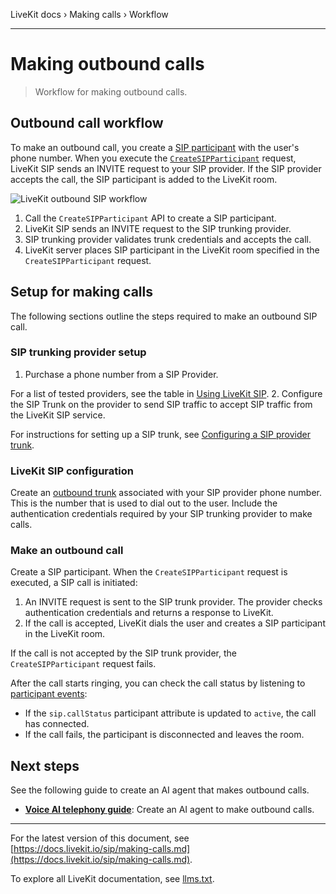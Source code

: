 LiveKit docs › Making calls › Workflow

---

# Making outbound calls

> Workflow for making outbound calls.

## Outbound call workflow

To make an outbound call, you create a [SIP participant](https://docs.livekit.io/sip/sip-participant.md) with the user's phone number. When you execute the [`CreateSIPParticipant`](https://docs.livekit.io/sip/api.md#createsipparticipant) request, LiveKit SIP sends an INVITE request to your SIP provider. If the SIP provider accepts the call, the SIP participant is added to the LiveKit room.

![LiveKit outbound SIP workflow](/images/sip/outbound-sip-workflow.svg)

1. Call the `CreateSIPParticipant` API to create a SIP participant.
2. LiveKit SIP sends an INVITE request to the SIP trunking provider.
3. SIP trunking provider validates trunk credentials and accepts the call.
4. LiveKit server places SIP participant in the LiveKit room specified in the `CreateSIPParticipant` request.

## Setup for making calls

The following sections outline the steps required to make an outbound SIP call.

### SIP trunking provider setup

1. Purchase a phone number from a SIP Provider.

For a list of tested providers, see the table in [Using LiveKit SIP](https://docs.livekit.io/sip.md#using-livekit-sip).
2. Configure the SIP Trunk on the provider to send SIP traffic to accept SIP traffic from the LiveKit SIP service.

For instructions for setting up a SIP trunk, see [Configuring a SIP provider trunk](https://docs.livekit.io/sip/quickstarts/configuring-sip-trunk.md).

### LiveKit SIP configuration

Create an [outbound trunk](https://docs.livekit.io/sip/trunk-outbound.md) associated with your SIP provider phone number. This is the number that is used to dial out to the user. Include the authentication credentials required by your SIP trunking provider to make calls.

### Make an outbound call

Create a SIP participant. When the `CreateSIPParticipant` request is executed, a SIP call is initiated:

1. An INVITE request is sent to the SIP trunk provider. The provider checks authentication credentials and returns a response to LiveKit.
2. If the call is accepted, LiveKit dials the user and creates a SIP participant in the LiveKit room.

If the call is not accepted by the SIP trunk provider, the `CreateSIPParticipant` request fails.

After the call starts ringing, you can check the call status by listening to [participant events](https://docs.livekit.io/home/client/events.md#events):

- If the `sip.callStatus` participant attribute is updated to `active`, the call has connected.
- If the call fails, the participant is disconnected and leaves the room.

## Next steps

See the following guide to create an AI agent that makes outbound calls.

- **[Voice AI telephony guide](https://docs.livekit.io/agents/start/telephony.md)**: Create an AI agent to make outbound calls.

---


For the latest version of this document, see [https://docs.livekit.io/sip/making-calls.md](https://docs.livekit.io/sip/making-calls.md).

To explore all LiveKit documentation, see [llms.txt](https://docs.livekit.io/llms.txt).